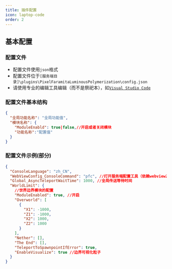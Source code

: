 ```yaml
---
title: 插件配置
icon: laptop-code
order: 2
---
```


## 基本配置

### 配置文件

- 配置文件使用`json`格式
- 配置文件位于`[服务端目录]\plugins\PixelFaramitaLuminousPolymerization\config.json`
- 请使用专业的编辑工具编辑（而不是祭祀本），如[`Visual Studio Code`](https://code.visualstudio.com/)

### 配置文件基本结构

```json
{
  "全局功能名称": "全局功能值",
  "模块名称": {
    "ModuleEnabld": true|false,//开启或者关闭模块
    "功能名称":"配置值"
  }
}
```

### 配置文件示例(部分)

```json
{
  "ConsoleLanguage": "zh_CN",
  "WebViewConfig_ConsoleCommand": "pfc", //打开服务端配置工具（依赖webview2网页）的命令
  "Global_AsyncTeleportWaitTime": 1000, //全局传送等待时间
  "WorldLimit": {
    //世界边界模块的配置
    "ModuleEnabled": true, //开启
    "Overworld": [
      {
        "X1": -1000,
        "Z1": -1000,
        "X2": 1000,
        "Z2": 1000
      }
    ],
    "Nether": [],
    "The End": [],
    "TeleportToSpawnpointIfError": true,
    "EnableVisualize": true //边界可视化粒子
  }
}
```
